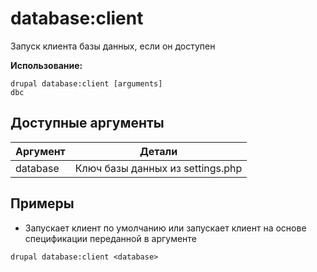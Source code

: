 # database:client
Запуск клиента базы данных, если он доступен

**Использование:**
```
drupal database:client [arguments]
dbc
```

## Доступные аргументы
Аргумент | Детали
---------|-------------
database | Ключ базы данных из settings.php

## Примеры
* Запускает клиент по умолчанию или запускает клиент на основе спецификации переданной в аргументе
```
drupal database:client <database>
```
